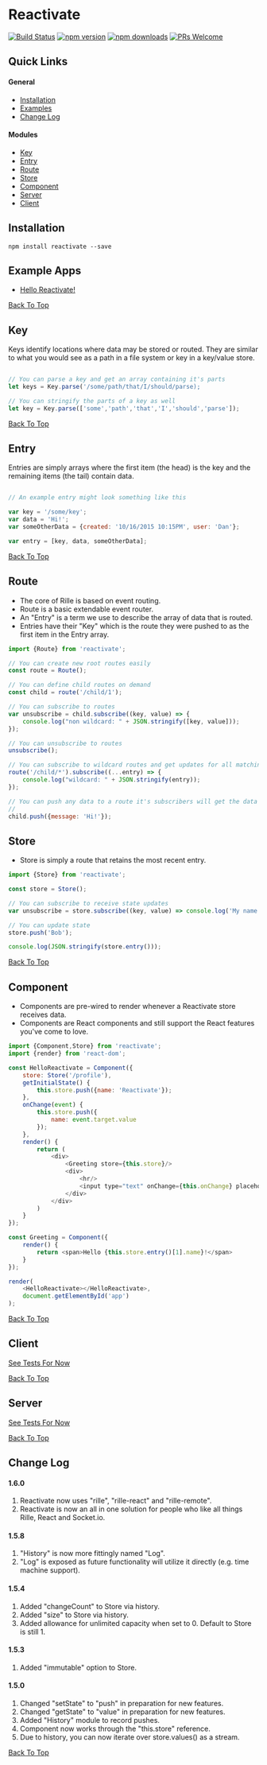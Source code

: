 # Reactivate

[![Build Status](https://img.shields.io/travis/dbmeads/reactivate/master.svg?style=flat-square)](https://travis-ci.org/dbmeads/reactivate)
[![npm version](https://img.shields.io/npm/v/reactivate.svg?style=flat-square)](https://www.npmjs.com/package/reactivate)
[![npm downloads](https://img.shields.io/npm/dm/reactivate.svg?style=flat-square)](https://www.npmjs.com/package/reactivate)
[![PRs Welcome](https://img.shields.io/badge/PRs-welcome-brightgreen.svg?style=flat-square)](CONTRIBUTING.md#pull-requests)

## Quick Links

#### General
* [Installation](#installation)
* [Examples](#example-apps)
* [Change Log](#change-log)

#### Modules
* [Key](#key)
* [Entry](#entry)
* [Route](#route)
* [Store](#store)
* [Component](#component)
* [Server](#server)
* [Client](#client)

## Installation

`npm install reactivate --save`

## Example Apps

* [Hello Reactivate!](https://github.com/dbmeads/reactivate.helloworld)

[Back To Top](#quick-links)

## Key

Keys identify locations where data may be stored or routed.  They are similar to what you would see as a path in a file system or key in a key/value store.

```js

// You can parse a key and get an array containing it's parts
let keys = Key.parse('/some/path/that/I/should/parse);

// You can stringify the parts of a key as well
let key = Key.parse(['some','path','that','I','should','parse']);

```

[Back To Top](#quick-links)

## Entry

Entries are simply arrays where the first item (the head) is the key and the remaining items (the tail) contain data.

```js

// An example entry might look something like this

var key = '/some/key';
var data = 'Hi!';
var someOtherData = {created: '10/16/2015 10:15PM', user: 'Dan'};

var entry = [key, data, someOtherData];

```


[Back To Top](#quick-links)

## Route

* The core of Rille is based on event routing.
* Route is a basic extendable event router.
* An "Entry" is a term we use to describe the array of data that is routed.
* Entries have their "Key" which is the route they were pushed to as the first item in the Entry array.

```js
import {Route} from 'reactivate';

// You can create new root routes easily
const route = Route();

// You can define child routes on demand
const child = route('/child/1');

// You can subscribe to routes
var unsubscribe = child.subscribe((key, value) => {
    console.log("non wildcard: " + JSON.stringify([key, value]));
});

// You can unsubscribe to routes
unsubscribe();

// You can subscribe to wildcard routes and get updates for all matching routes
route('/child/*').subscribe((...entry) => {
    console.log("wildcard: " + JSON.stringify(entry));
});

// You can push any data to a route it's subscribers will get the data
// 
child.push({message: 'Hi!'});
```

## Store

* Store is simply a route that retains the most recent entry.

```js
import {Store} from 'reactivate';

const store = Store();

// You can subscribe to receive state updates
var unsubscribe = store.subscribe((key, value) => console.log('My name is ' + value + '!'));

// You can update state
store.push('Bob');

console.log(JSON.stringify(store.entry()));

```

[Back To Top](#quick-links)

## Component

* Components are pre-wired to render whenever a Reactivate store receives data.
* Components are React components and still support the React features you've come to love.

```js
import {Component,Store} from 'reactivate';
import {render} from 'react-dom';

const HelloReactivate = Component({
    store: Store('/profile'),
    getInitialState() {
        this.store.push({name: 'Reactivate'});
    },
    onChange(event) {
        this.store.push({
            name: event.target.value
        });
    },
    render() {
        return (
            <div>
                <Greeting store={this.store}/>
                <div>
                    <hr/>
                    <input type="text" onChange={this.onChange} placeholder="Enter Name"/>
                </div>
            </div>
        )
    }
});

const Greeting = Component({
    render() {
        return <span>Hello {this.store.entry()[1].name}!</span>
    }
});

render(
    <HelloReactivate></HelloReactivate>,
    document.getElementById('app')
);
```

[Back To Top](#quick-links)

## Client

[See Tests For Now](https://github.com/dbmeads/rille-remote/blob/master/test/Remote.spec.js)

[Back To Top](#quick-links)

## Server

[See Tests For Now](https://github.com/dbmeads/rille-remote/blob/master/test/Remote.spec.js)

[Back To Top](#quick-links)

## Change Log

#### 1.6.0
1. Reactivate now uses "rille", "rille-react" and "rille-remote".
2. Reactivate is now an all in one solution for people who like all things Rille, React and Socket.io.

#### 1.5.8
1. "History" is now more fittingly named "Log".
2. "Log" is exposed as future functionality will utilize it directly (e.g. time machine support).

#### 1.5.4
1. Added "changeCount" to Store via history.
2. Added "size" to Store via history.
3. Added allowance for unlimited capacity when set to 0.  Default to Store is still 1.

#### 1.5.3
1. Added "immutable" option to Store.

#### 1.5.0                      
1. Changed "setState" to "push" in preparation for new features. 
2. Changed "getState" to "value" in preparation for new features.
3. Added "History" module to record pushes.
4. Component now works through the "this.store" reference.
5. Due to history, you can now iterate over store.values() as a stream.

[Back To Top](#quick-links)